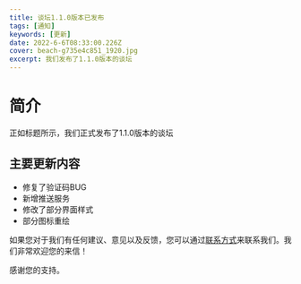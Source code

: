 ```yaml
---
title: 谈坛1.1.0版本已发布
tags: [通知]
keywords: [更新]
date: 2022-6-6T08:33:00.226Z
cover: beach-g735e4c851_1920.jpg
excerpt: 我们发布了1.1.0版本的谈坛
---
```


# 简介

正如标题所示，我们正式发布了1.1.0版本的谈坛

## 主要更新内容

+ 修复了验证码BUG
+ 新增推送服务
+ 修改了部分界面样式
+ 部分图标重绘

如果您对于我们有任何建议、意见以及反馈，您可以通过[联系方式](/contact/)来联系我们。我们非常欢迎您的来信！

感谢您的支持。